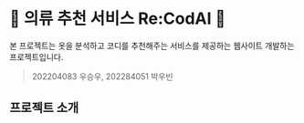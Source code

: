 # 👔 의류 추천 서비스 Re:CodAI 👗
본 프로젝트는 옷을 분석하고 코디를 추천해주는 서비스를 제공하는 웹사이트 개발하는 프로젝트입니다.
> 202204083 우승우, 202284051 박우빈
## 프로젝트 소개

